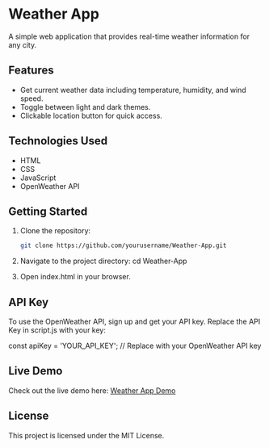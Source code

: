 # Weather App

A simple web application that provides real-time weather information for any city.

## Features

- Get current weather data including temperature, humidity, and wind speed.
- Toggle between light and dark themes.
- Clickable location button for quick access.

## Technologies Used

- HTML
- CSS
- JavaScript
- OpenWeather API

## Getting Started

1. Clone the repository:
   ```bash
   git clone https://github.com/yourusername/Weather-App.git
   
2. Navigate to the project directory:
   cd Weather-App

3. Open index.html in your browser.

## API Key

To use the OpenWeather API, sign up and get your API key. Replace the API Key in script.js with your key:

const apiKey = 'YOUR_API_KEY'; // Replace with your OpenWeather API key

## Live Demo

Check out the live demo here: [Weather App Demo](https://hsb874.github.io/Weather-App/)

## License

This project is licensed under the MIT License.
